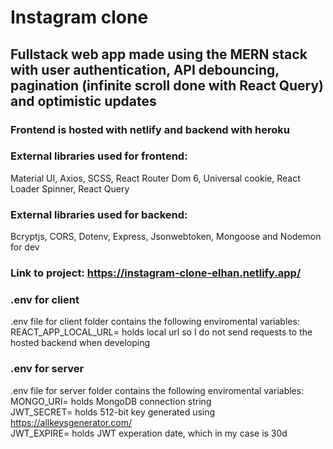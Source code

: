 # Instagram clone

## Fullstack web app made using the MERN stack with user authentication, API debouncing, pagination (infinite scroll done with React Query) and optimistic updates

### Frontend is hosted with netlify and backend with heroku

### External libraries used for frontend: <br />
Material UI, Axios, SCSS, React Router Dom 6, Universal cookie, React Loader Spinner, React Query

### External libraries used for backend: <br />
Bcryptjs, CORS, Dotenv, Express, Jsonwebtoken, Mongoose and Nodemon for dev

### Link to project: https://instagram-clone-elhan.netlify.app/

### .env for client

.env file for client folder contains the following enviromental variables: <br />
REACT_APP_LOCAL_URL= holds local url so I do not send requests to the hosted backend when developing

### .env for server

.env file for server folder contains the following enviromental variables: <br />
MONGO_URI= holds MongoDB connection string <br />
JWT_SECRET= holds 512-bit key generated using https://allkeysgenerator.com/ <br />
JWT_EXPIRE= holds JWT experation date, which in my case is 30d <br />
